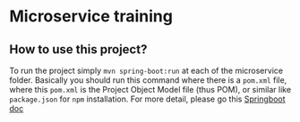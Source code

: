 # Microservice training
## How to use this project?
To run the project simply ```mvn spring-boot:run``` at each of the microservice folder. Basically you should run this command where there is a ```pom.xml``` file, where this ```pom.xml``` is the Project Object Model file (thus POM), or similar like ```package.json``` for ```npm``` installation.
For more detail, please go this [Springboot doc](https://docs.spring.io/spring-boot/docs/current/reference/html/using-boot-running-your-application.html#using-boot-running-with-the-maven-plugin)
